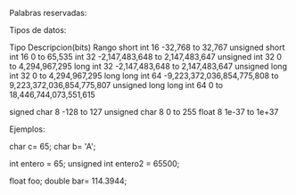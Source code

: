 Palabras reservadas:



Tipos de datos:

Tipo                    Descripcion(bits)       Rango
short int               16                      -32,768 to 32,767
unsigned short int      16                      0 to 65,535
int                     32                      -2,147,483,648 to 2,147,483,647
unsigned int            32                      0 to 4,294,967,295
long int                32                      -2,147,483,648 to 2,147,483,647
unsigned long int       32                      0 to 4,294,967,295
long long int           64                      -9,223,372,036,854,775,808 to 9,223,372,036,854,775,807
unsigned long long int  64                      0 to 18,446,744,073,551,615

signed char             8                       -128 to 127
unsigned char           8                       0 to 255
float                   8                       1e-37 to 1e+37

Ejemplos:

char c= 65;
char b= 'A';

int entero = 65;
unsigned int entero2 = 65500;

float foo;
double bar= 114.3944;


